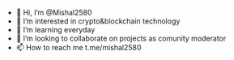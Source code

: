 - 👋 Hi, I’m @Mishal2580
- 👀 I’m interested in crypto&blockchain technology
- 🌱 I’m learning everyday
- 💞️ I’m looking to collaborate on projects as comunity moderator
- 📫 How to reach me t.me/mishal2580

<!---
Mishal2580/Mishal2580 is a ✨ special ✨ repository because its `README.md` (this file) appears on your GitHub profile.
You can click the Preview link to take a look at your changes.
--->
